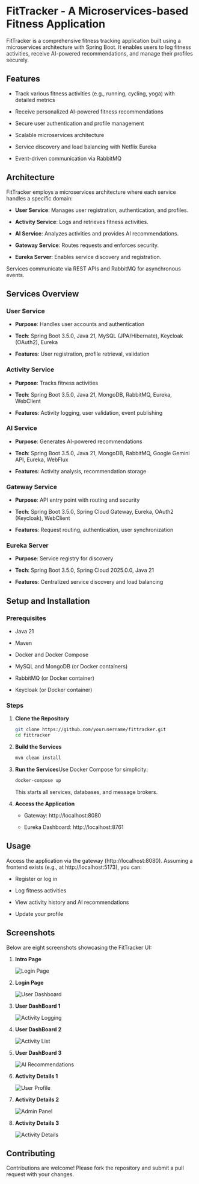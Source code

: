 # FitTracker - A Microservices-based Fitness Application

FitTracker is a comprehensive fitness tracking application built using a microservices architecture with Spring Boot. It enables users to log fitness activities, receive AI-powered recommendations, and manage their profiles securely.

## Features

- Track various fitness activities (e.g., running, cycling, yoga) with detailed metrics
    
- Receive personalized AI-powered fitness recommendations
    
- Secure user authentication and profile management
    
- Scalable microservices architecture
    
- Service discovery and load balancing with Netflix Eureka
    
- Event-driven communication via RabbitMQ
    

## Architecture

FitTracker employs a microservices architecture where each service handles a specific domain:

- **User Service**: Manages user registration, authentication, and profiles.
    
- **Activity Service**: Logs and retrieves fitness activities.
    
- **AI Service**: Analyzes activities and provides AI recommendations.
    
- **Gateway Service**: Routes requests and enforces security.
    
- **Eureka Server**: Enables service discovery and registration.
    

Services communicate via REST APIs and RabbitMQ for asynchronous events.

## Services Overview

### User Service

- **Purpose**: Handles user accounts and authentication
    
- **Tech**: Spring Boot 3.5.0, Java 21, MySQL (JPA/Hibernate), Keycloak (OAuth2), Eureka
    
- **Features**: User registration, profile retrieval, validation
    

### Activity Service

- **Purpose**: Tracks fitness activities
    
- **Tech**: Spring Boot 3.5.0, Java 21, MongoDB, RabbitMQ, Eureka, WebClient
    
- **Features**: Activity logging, user validation, event publishing
    

### AI Service

- **Purpose**: Generates AI-powered recommendations
    
- **Tech**: Spring Boot 3.5.0, Java 21, MongoDB, RabbitMQ, Google Gemini API, Eureka, WebFlux
    
- **Features**: Activity analysis, recommendation storage
    

### Gateway Service

- **Purpose**: API entry point with routing and security
    
- **Tech**: Spring Boot 3.5.0, Spring Cloud Gateway, Eureka, OAuth2 (Keycloak), WebClient
    
- **Features**: Request routing, authentication, user synchronization
    

### Eureka Server

- **Purpose**: Service registry for discovery
    
- **Tech**: Spring Boot 3.5.0, Spring Cloud 2025.0.0, Java 21
    
- **Features**: Centralized service discovery and load balancing
    

## Setup and Installation

### Prerequisites

- Java 21
    
- Maven
    
- Docker and Docker Compose
    
- MySQL and MongoDB (or Docker containers)
    
- RabbitMQ (or Docker container)
    
- Keycloak (or Docker container)
    

### Steps

1. **Clone the Repository**
    
    ```bash
    git clone https://github.com/yourusername/fittracker.git
    cd fittracker
    ```
    
2. **Build the Services**
    
    ```bash
    mvn clean install
    ```
    
3. **Run the Services**Use Docker Compose for simplicity:
    
    ```bash
    docker-compose up
    ```
    
    This starts all services, databases, and message brokers.
    
4. **Access the Application**
    
    - Gateway: http://localhost:8080
        
    - Eureka Dashboard: http://localhost:8761
        

## Usage

Access the application via the gateway (http://localhost:8080). Assuming a frontend exists (e.g., at http://localhost:5173), you can:

- Register or log in
    
- Log fitness activities
    
- View activity history and AI recommendations
    
- Update your profile
    

## Screenshots

Below are eight screenshots showcasing the FitTracker UI:

1. **Intro Page**  
    
    ![Login Page](screenshots/pic1.png)
2. **Login Page**  
    
    ![User Dashboard](screenshots/pic2.png)
3. **User DashBoard 1**  
    
    ![Activity Logging](screenshots/pic3.png)
4. **User DashBoard 2**  
    
    ![Activity List](screenshots/pic4.png)
5. **User DashBoard 3**  
    
    ![AI Recommendations](screenshots/pic5.png)
6. **Activity Details 1**  
    
    ![User Profile](screenshots/pic6.png)
7. **Activity Details 2**  
    
    ![Admin Panel](screenshots/pic7.png)
8. **Activity Details 3**  
    
    ![Activity Details](screenshots/pic8.png)


## Contributing

Contributions are welcome! Please fork the repository and submit a pull request with your changes.

